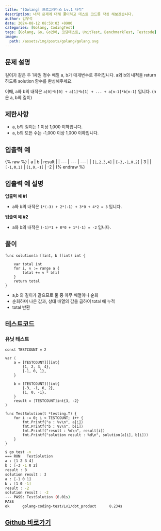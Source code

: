 ```yaml
---
title: "[Golang] 프로그래머스 Lv.1 내적"
description: 내적 문제에 대해 풀이하고 테스트 코드를 작성 해보겠습니다.
author: 김우석
date: 2024-08-12 08:50:03 +0900
categories: [Golang, CodingTest]
tags: [Golang, Go, Go언어, 코딩테스트, UnitTest, BenchmarkTest, Testcode]
image:
  path: /assets/img/posts/golang/golang.svg
---
```


## 문제 설명
길이가 같은 두 1차원 정수 배열 a, b가 매개변수로 주어집니다. a와 b의 내적을 return 하도록 solution 함수를 완성해주세요.

이때, a와 b의 내적은 `a[0]*b[0] + a[1]*b[1] + ... + a[n-1]*b[n-1]` 입니다. (n은 a, b의 길이)


## 제한사항
- a, b의 길이는 1 이상 1,000 이하입니다.
- a, b의 모든 수는 -1,000 이상 1,000 이하입니다.


## 입출력 예
{% raw %}
| a | b | result |
| --- | --- | --- |
| `[1,2,3,4]` | `[-3,-1,0,2]` | 3 |
| `[-1,0,1]` | `[1,0,-1]` | \-2 |
{% endraw %}


## 입출력 예 설명
**입출력 예 #1**

- a와 b의 내적은 `1*(-3) + 2*(-1) + 3*0 + 4*2 = 3` 입니다.


**입출력 예 #2**

- a와 b의 내적은 `(-1)*1 + 0*0 + 1*(-1) = -2` 입니다.


## 풀이 
```golang
func solution(a []int, b []int) int {

	var total int
	for i, v := range a {
		total += v * b[i]
	}
	return total
}
```

- a,b 의 길이가 같으므로 둘 중 아무 배열이나 순회
- 순회하며 나온 값과, 상대 배열의 값을 곱하여 total 에 누적
- total 반환


## 테스트코드
### 유닛 테스트
```golang
const TESTCOUNT = 2

var (
	a = [TESTCOUNT][]int{
		{1, 2, 3, 4},
		{-1, 0, 1},
	}

	b = [TESTCOUNT][]int{
		{-3, -1, 0, 2},
		{1, 0, -1},
	}
	result = [TESTCOUNT]int{3, -2}
)

func TestSolution(t *testing.T) {
	for i := 0; i < TESTCOUNT; i++ {
		fmt.Printf("a : %v\n", a[i])
		fmt.Printf("b : %v\n", b[i])
		fmt.Printf("result : %d\n", result[i])
		fmt.Printf("solution result : %d\n", solution(a[i], b[i]))
	}
}
```

```bash
$ go test -v
=== RUN   TestSolution
a : [1 2 3 4]
b : [-3 -1 0 2]
result : 3
solution result : 3
a : [-1 0 1]
b : [1 0 -1]
result : -2
solution result : -2
--- PASS: TestSolution (0.01s)
PASS
ok      golang-coding-test/Lv1/dot_product      0.234s
```

## [Github 바로가기](https://github.com/kr-goos/golang-coding-test/tree/master/Lv1/dot_product)